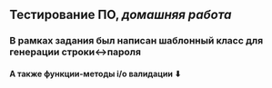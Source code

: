 ## Тестирование ПО, *домашняя работа*
### В рамках задания был написан шаблонный класс для генерации строки↔пароля
#### А также функции-методы i/o валидации ⬇
